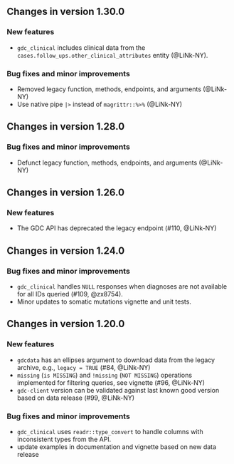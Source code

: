 ## Changes in version 1.30.0

### New features

* `gdc_clinical` includes clinical data from the
`cases.follow_ups.other_clinical_attributes` entity (@LiNk-NY).

### Bug fixes and minor improvements

* Removed legacy function, methods, endpoints, and arguments (@LiNk-NY)
* Use native pipe `|>` instead of `magrittr::%>%` (@LiNk-NY)

## Changes in version 1.28.0

### Bug fixes and minor improvements

* Defunct legacy function, methods, endpoints, and arguments (@LiNk-NY)

## Changes in version 1.26.0

### New features

* The GDC API has deprecated the legacy endpoint (#110, @LiNk-NY) 

## Changes in version 1.24.0

### Bug fixes and minor improvements

* `gdc_clinical` handles `NULL` responses when diagnoses are not available for
all IDs queried (#109, @zx8754).
* Minor updates to somatic mutations vignette and unit tests.

## Changes in version 1.20.0

### New features

* `gdcdata` has an ellipses argument to download data from the legacy archive,
  e.g., `legacy = TRUE` (#84, @LiNk-NY)
* `missing` (`is MISSING`) and `!missing` (`NOT MISSING`) operations implemented
for filtering queries, see vignette (#96, @LiNk-NY)
* `gdc-client` version can be validated against last known good version based on
data release (#99, @LiNk-NY)

### Bug fixes and minor improvements

* `gdc_clinical` uses `readr::type_convert` to handle columns with inconsistent
  types from the API.
* update examples in documentation and vignette based on new data release
